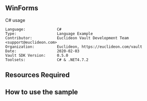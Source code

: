 ## WinForms

<!-- TODO: Write a brief abstract explaining this sample -->
C# usage

<!-- TODO: Fill this section below with metadata about this sample-->
```
Language:              C#
Type:                  Language Example
Contributor:           Euclideon Vault Development Team <support@euclideon.com>
Organization:          Euclideon, https://euclideon.com/vault
Date:                  2020-02-03
Vault SDK Version:     0.5.0
Toolsets:              C# & .NET4.7.2
```

## Resources Required
<!-- TODO: Fill this section below with the resources required to do this sample-->

## How to use the sample
<!-- TODO: Explain how this sample can be used and what is required to get it running -->

<!-- End -->
